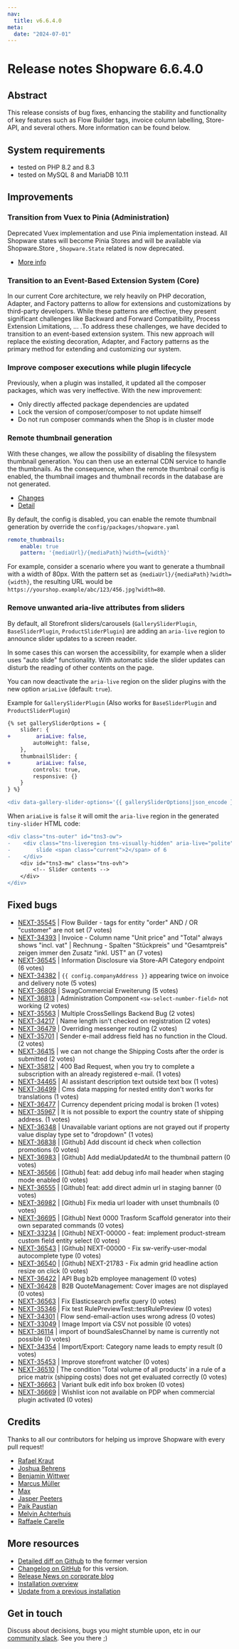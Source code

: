 ```yaml
---
nav:
  title: v6.6.4.0
meta:
  date: "2024-07-01"
---
```

# Release notes Shopware 6.6.4.0

## Abstract

This release consists of bug fixes, enhancing the stability and functionality of key features such as Flow Builder tags, invoice column labelling, Store-API, and several others. More information can be found below.

## System requirements

* tested on PHP 8.2 and 8.3
* tested on MySQL 8 and MariaDB 10.11

## Improvements

### Transition from Vuex to Pinia (Administration)

Deprecated Vuex implementation and use Pinia implementation instead. All Shopware states will become Pinia Stores and will be available via Shopware.Store , `Shopware.State` related is now deprecated.

* [More info](https://github.com/shopware/shopware/blob/7c170d3fb0754ce9671bb00a0fd949a80fc74d96/changelog/_unreleased/2024-06-20-replace-vuex-with-pinia.md)

### Transition to an Event-Based Extension System (Core)

In our current Core architecture, we rely heavily on PHP decoration, Adapter, and Factory patterns to allow for extensions and customizations by third-party developers. While these patterns are effective, they present significant challenges like Backward and Forward Compatibility, Process Extension Limitations, ... .To address these challenges, we have decided to transition to an event-based extension system. This new approach will replace the existing decoration, Adapter, and Factory patterns as the primary method for extending and customizing our system.

[ADR]: https://github.com/shopware/shopware/blob/trunk/adr/2024-06-18-extended-event-system.md

### Improve composer executions while plugin lifecycle

Previously, when a plugin was installed, it updated all the composer packages, which was very ineffective. With the new improvement:

- Only directly affected package dependencies are updated
- Lock the version of composer/composer to not update himself
- Do not run composer commands when the Shop is in cluster mode

### Remote thumbnail generation

With these changes, we allow the possibility of disabling the filesystem thumbnail generation. You can then use an external CDN service to handle the thumbnails. As the consequence, when the remote thumbnail config is enabled, the thumbnail images and thumbnail records in the database are not generated.

* [Changes](https://github.com/shopware/shopware/commit/7c170d3fb0754ce9671bb00a0fd949a80fc74d96)
* [Detail](https://github.com/shopware/shopware/blob/7c170d3fb0754ce9671bb00a0fd949a80fc74d96/changelog/_unreleased/2024-05-21-disable-thumbnail-generation-and-use-fastly.md)

By default, the config is disabled, you can enable the remote thumbnail generation by override the `config/packages/shopware.yaml`

```yaml
remote_thumbnails:
    enable: true
    pattern: '{mediaUrl}/{mediaPath}?width={width}'
```

For example, consider a scenario where you want to generate a thumbnail with a width of 80px.
With the pattern set as `{mediaUrl}/{mediaPath}?width={width}`, the resulting URL would be `https://yourshop.example/abc/123/456.jpg?width=80`.

### Remove unwanted aria-live attributes from sliders

By default, all Storefront sliders/carousels (`GallerySliderPlugin`, `BaseSliderPlugin`, `ProductSliderPlugin`) are adding an `aria-live` region to announce slider updates to a screen reader.

In some cases this can worsen the accessibility, for example when a slider uses "auto slide" functionality. With automatic slide the slider updates can disturb the reading of other contents on the page.

You can now deactivate the `aria-live` region on the slider plugins with the new option `ariaLive` (default: `true`).

Example for `GallerySliderPlugin` (Also works for `BaseSliderPlugin` and `ProductSliderPlugin`)
```diff
{% set gallerySliderOptions = {
    slider: {
+        ariaLive: false,
        autoHeight: false,
    },
    thumbnailSlider: {
+        ariaLive: false,
        controls: true,
        responsive: {}
    }
} %}

<div data-gallery-slider-options='{{ gallerySliderOptions|json_encode }}'>
```

When `ariaLive` is `false` it will omit the `aria-live` region in the generated `tiny-slider` HTML code:
```diff
<div class="tns-outer" id="tns3-ow">
-    <div class="tns-liveregion tns-visually-hidden" aria-live="polite" aria-atomic="true">
-        slide <span class="current">2</span> of 6
-    </div>
    <div id="tns3-mw" class="tns-ovh">
        <!-- Slider contents -->
    </div>
</div>
```

## Fixed bugs

* [NEXT-35545](https://issues.shopware.com/issues/NEXT-35545) | Flow Builder - tags for entity "order" AND / OR "customer" are not set (7 votes)
* [NEXT-34393](https://issues.shopware.com/issues/NEXT-34393) | Invoice - Column name "Unit price" and "Total" always shows "incl. vat" | Rechnung - Spalten "Stückpreis" und "Gesamtpreis" zeigen immer den Zusatz "inkl. UST" an (7 votes)
* [NEXT-36545](https://issues.shopware.com/issues/NEXT-36545) | Information Disclosure via Store-API Category endpoint (6 votes)
* [NEXT-34382](https://issues.shopware.com/issues/NEXT-34382) | `{{ config.companyAddress }}` appearing twice on invoice and delivery note (5 votes)
* [NEXT-36808](https://issues.shopware.com/issues/NEXT-36808) | SwagCommercial Erweiterung (5 votes)
* [NEXT-36813](https://issues.shopware.com/issues/NEXT-36813) | Administration Component `<sw-select-number-field>` not working (2 votes)
* [NEXT-35563](https://issues.shopware.com/issues/NEXT-35563) | Multiple CrossSellings Backend Bug (2 votes)
* [NEXT-34217](https://issues.shopware.com/issues/NEXT-34217) | Name length isn't checked on registration (2 votes)
* [NEXT-36479](https://issues.shopware.com/issues/NEXT-36479) | Overriding messenger routing (2 votes)
* [NEXT-35701](https://issues.shopware.com/issues/NEXT-35701) | Sender e-mail address field has no function in the Cloud. (2 votes)
* [NEXT-36415](https://issues.shopware.com/issues/NEXT-36415) | we can not change the Shipping Costs after the order is submitted (2 votes)
* [NEXT-35812](https://issues.shopware.com/issues/NEXT-35812) | 400 Bad Request, when you try to complete a subscription with an already registered e-mail. (1 votes)
* [NEXT-34465](https://issues.shopware.com/issues/NEXT-34465) | AI assistant description text outside text box (1 votes)
* [NEXT-36499](https://issues.shopware.com/issues/NEXT-36499) | Cms data mapping for nested entity don't works for translations (1 votes)
* [NEXT-36477](https://issues.shopware.com/issues/NEXT-36477) | Currency dependent pricing modal is broken (1 votes)
* [NEXT-35967](https://issues.shopware.com/issues/NEXT-35967) | It is not possible to export the country state of shipping address. (1 votes)
* [NEXT-36348](https://issues.shopware.com/issues/NEXT-36348) | Unavailable variant options are not grayed out if property value display type set to "dropdown" (1 votes)
* [NEXT-36838](https://issues.shopware.com/issues/NEXT-36838) | [Github] Add discount id check when collection promotions (0 votes)
* [NEXT-36983](https://issues.shopware.com/issues/NEXT-36983) | [Github] Add mediaUpdatedAt to the thumbnail pattern (0 votes)
* [NEXT-36566](https://issues.shopware.com/issues/NEXT-36566) | [Github] feat: add debug info mail header when staging mode enabled (0 votes)
* [NEXT-36555](https://issues.shopware.com/issues/NEXT-36555) | [Github] feat: add direct admin url in staging banner (0 votes)
* [NEXT-36982](https://issues.shopware.com/issues/NEXT-36982) | [Github] Fix media url loader with unset thumbnails (0 votes)
* [NEXT-36695](https://issues.shopware.com/issues/NEXT-36695) | [Github] Next 0000 Trasform Scaffold generator into their own separated commands (0 votes)
* [NEXT-33234](https://issues.shopware.com/issues/NEXT-33234) | [Github] NEXT-00000 - feat: implement product-stream custom field entity select (0 votes)
* [NEXT-36543](https://issues.shopware.com/issues/NEXT-36543) | [Github] NEXT-00000 - Fix sw-verify-user-modal autocomplete type (0 votes)
* [NEXT-36540](https://issues.shopware.com/issues/NEXT-36540) | [Github] NEXT-21783 - Fix admin grid headline action resize on click (0 votes)
* [NEXT-36422](https://issues.shopware.com/issues/NEXT-36422) | API Bug b2b employee management (0 votes)
* [NEXT-36428](https://issues.shopware.com/issues/NEXT-36428) | B2B QuoteManagement: Cover images are not displayed (0 votes)
* [NEXT-36563](https://issues.shopware.com/issues/NEXT-36563) | Fix Elasticsearch prefix query (0 votes)
* [NEXT-35346](https://issues.shopware.com/issues/NEXT-35346) | Fix test RulePreviewTest::testRulePreview (0 votes)
* [NEXT-34301](https://issues.shopware.com/issues/NEXT-34301) | Flow send-email-action uses wrong adress (0 votes)
* [NEXT-33049](https://issues.shopware.com/issues/NEXT-33049) | Image Import via CSV not possible (0 votes)
* [NEXT-36114](https://issues.shopware.com/issues/NEXT-36114) | import of boundSalesChannel by name is currently not possible  (0 votes)
* [NEXT-34354](https://issues.shopware.com/issues/NEXT-34354) | Import/Export: Category name leads to empty result (0 votes)
* [NEXT-35453](https://issues.shopware.com/issues/NEXT-35453) | Improve storefront watcher (0 votes)
* [NEXT-36510](https://issues.shopware.com/issues/NEXT-36510) | The condition 'Total volume of all products' in a rule of a price matrix (shipping costs) does not get evaluated correctly (0 votes)
* [NEXT-36663](https://issues.shopware.com/issues/NEXT-36663) | Variant bulk edit info box broken (0 votes)
* [NEXT-36669](https://issues.shopware.com/issues/NEXT-36669) | Wishlist icon not available on PDP when commercial plugin activated (0 votes)


## Credits

Thanks to all our contributors for helping us improve Shopware with every pull request!

* [Rafael Kraut](https://github.com/RafaelKr)
* [Joshua Behrens](https://github.com/JoshuaBehrens)
* [Benjamin Wittwer](https://github.com/akf-bw)
* [Marcus Müller](https://github.com/M-arcus)
* [Max](https://github.com/aragon999)
* [Jasper Peeters](https://github.com/JasperP98)
* [Paik Paustian](https://github.com/hype09)
* [Melvin Achterhuis](https://github.com/MelvinAchterhuis)
* [Raffaele Carelle](https://github.com/raffaelecarelle)

## More resources

* [Detailed diff on Github](https://github.com/shopware/shopware/compare/v6.6.3.1...v6.6.4.0) to the former version
* [Changelog on GitHub](https://github.com/shopware/shopware/blob/v6.6.4.0/CHANGELOG.md) for this version.
* [Release News on corporate blog](https://www.shopware.com/en/news/shopware-6-release-news-june-2024/)
* [Installation overview](https://developer.shopware.com/docs/guides/installation/)
* [Update from a previous installation](https://developer.shopware.com/docs/guides/installation/template.html#update-shopware)

## Get in touch

Discuss about decisions, bugs you might stumble upon, etc in our [community slack](https://slack.shopware.com). See you there ;)
